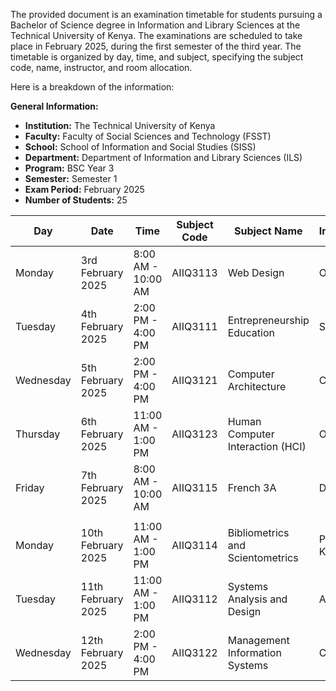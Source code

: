 The provided document is an examination timetable for students pursuing a Bachelor of Science degree in Information and Library Sciences at the Technical University of Kenya. The examinations are scheduled to take place in February 2025, during the first semester of the third year. The timetable is organized by day, time, and subject, specifying the subject code, name, instructor, and room allocation.

Here is a breakdown of the information:

**General Information:**

- **Institution:** The Technical University of Kenya
- **Faculty:** Faculty of Social Sciences and Technology (FSST)
- **School:** School of Information and Social Studies (SISS)
- **Department:** Department of Information and Library Sciences (ILS)
- **Program:** BSC Year 3
- **Semester:** Semester 1
- **Exam Period:** February 2025
- **Number of Students:** 25


| Day       | Date               | Time               | Subject Code | Subject Name                     | Instructor   | Room |
| --------- | ------------------ | ------------------ | ------------ | -------------------------------- | ------------ | ---- |
| Monday    | 3rd February 2025  | 8:00 AM - 10:00 AM | AIIQ3113     | Web Design                       | Ogolla       | J29  |
| Tuesday   | 4th February 2025  | 2:00 PM - 4:00 PM  | AIIQ3111     | Entrepreneurship Education       | Service      | C34  |
| Wednesday | 5th February 2025  | 2:00 PM - 4:00 PM  | AIIQ3121     | Computer Architecture            | Chumba       | J29  |
| Thursday  | 6th February 2025  | 11:00 AM - 1:00 PM | AIIQ3123     | Human Computer Interaction (HCI) | Ogolla       | U35  |
| Friday    | 7th February 2025  | 8:00 AM - 10:00 AM | AIIQ3115     | French 3A                        | Dr. Otieno   | U35  |
|           |                    |                    |              |                                  |              |      |
| Monday    | 10th February 2025 | 11:00 AM - 1:00 PM | AIIQ3114     | Bibliometrics and Scientometrics | Prof. Kwanya | J29  |
| Tuesday   | 11th February 2025 | 11:00 AM - 1:00 PM | AIIQ3112     | Systems Analysis and Design      | Alunga       | C34  |
| Wednesday | 12th February 2025 | 2:00 PM - 4:00 PM  | AIIQ3122     | Management Information Systems   | Chumba       | J29  |


